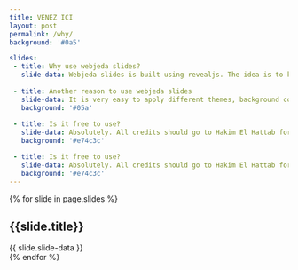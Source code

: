 ```yaml
---
title: VENEZ ICI
layout: post
permalink: /why/
background: '#0a5'

slides:
 - title: Why use webjeda slides?
   slide-data: Webjeda slides is built using revealjs. The idea is to keep all the slideshows in one place as posts. All your presentations can be accessed from one place!
    
 - title: Another reason to use webjeda slides    
   slide-data: It is very easy to apply different themes, background colors and images to slides.
   background: '#05a'
   
 - title: Is it free to use?
   slide-data: Absolutely. All credits should go to Hakim El Hattab for creating revealjs.
   background: '#e74c3c'

 - title: Is it free to use?
   slide-data: Absolutely. All credits should go to Hakim El Hattab for creating revealjs.
   background: '#e74c3c'
---
```


{% for slide in page.slides %}                 
<section data-background="{% if slide.image %}{{slide.image}}{% elsif slide.background %}{{slide.background}}{% else %}{{page.background}}{% endif %}">
        <h1>{{slide.title}}</h1>{{ slide.slide-data }}

</section>               
{% endfor %}
    
